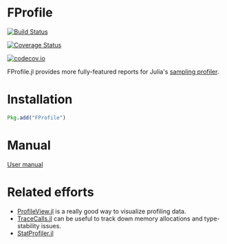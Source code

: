 # FProfile

[![Build Status](https://travis-ci.org/cstjean/FProfile.jl.svg?branch=master)](https://travis-ci.org/cstjean/FProfile.jl)

[![Coverage Status](https://coveralls.io/repos/cstjean/FProfile.jl/badge.svg?branch=master&service=github)](https://coveralls.io/github/cstjean/FProfile.jl?branch=master)

[![codecov.io](http://codecov.io/github/cstjean/FProfile.jl/coverage.svg?branch=master)](http://codecov.io/github/cstjean/FProfile.jl?branch=master)

FProfile.jl provides more fully-featured reports for Julia's [sampling
profiler](https://docs.julialang.org/en/latest/manual/profile/). 

# Installation

```julia
Pkg.add("FProfile")
```

# Manual

[User manual](http://nbviewer.jupyter.org/github/cstjean/FProfile.jl/blob/master/Manual.ipynb)

# Related efforts

- [ProfileView.jl](https://github.com/timholy/ProfileView.jl) is a really good way to
  visualize profiling data.
- [TraceCalls.jl](http://nbviewer.jupyter.org/github/cstjean/TraceCalls.jl/blob/master/README.ipynb#Profiling) can be useful to track down memory allocations and type-stability issues.
- [StatProfiler.jl](https://github.com/tkluck/StatProfilerHTML.jl)